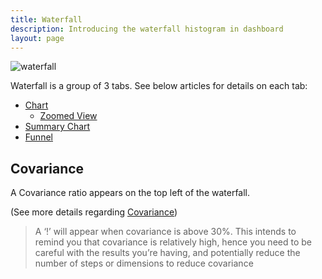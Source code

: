 ```yaml
---
title: Waterfall
description: Introducing the waterfall histogram in dashboard
layout: page
---
```


![waterfall]({{site.url}}{{site.baseurl}}/core_app/compare/web_application/dashboard/images/waterfall.png)

Waterfall is a group of 3 tabs. See below articles for details on each tab:

* [Chart]({{site.url}}{{site.baseurl}}/core_app/compare/web_application/dashboard/waterfall/chart)
    * [Zoomed View]({{site.url}}{{site.baseurl}}/core_app/compare/web_application/dashboard/waterfall/chart/zoomed_view)
* [Summary Chart]({{site.url}}{{site.baseurl}}/core_app/compare/web_application/dashboard/waterfall/summary_chart)
* [Funnel]({{site.url}}{{site.baseurl}}/core_app/compare/web_application/dashboard/waterfall/funnel)

## Covariance

A Covariance ratio appears on the top left of the waterfall.

(See more details regarding [Covariance]({{site.url}}{{site.baseurl}}/core_app/compare/model/waterfall/covariance))

> A ‘!’ will appear when covariance is above 30%. This intends to remind you that covariance is relatively high, hence you need to be careful with the results you’re having, and potentially reduce the number of steps or dimensions to reduce covariance

